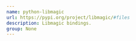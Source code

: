 ```yaml
---
name: python-libmagic
url: https://pypi.org/project/libmagic/#files
description: Libmagic bindings.
group: None
---
```


